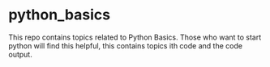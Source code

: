 # python_basics
This repo contains topics related to Python Basics. Those who want to start python will find this helpful, this contains topics ith code and the code output.
